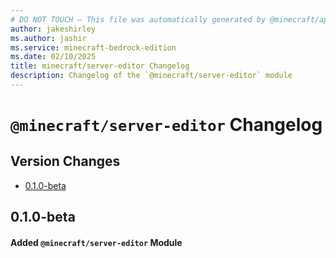 ```yaml
---
# DO NOT TOUCH — This file was automatically generated by @minecraft/api-docs-generator, to report problems file an issue at https://github.com/Mojang/minecraft-scripting-libraries
author: jakeshirley
ms.author: jashir
ms.service: minecraft-bedrock-edition
ms.date: 02/10/2025
title: minecraft/server-editor Changelog
description: Changelog of the `@minecraft/server-editor` module
---
```

# `@minecraft/server-editor` Changelog

## Version Changes
- [0.1.0-beta](#010-beta)

## 0.1.0-beta
#### Added `@minecraft/server-editor` Module
